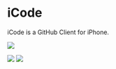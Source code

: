 iCode
=======

iCode is a GitHub Client for iPhone.

[![](http://farm4.static.flickr.com/3447/3378092101_40a62a04b2_m.jpg)](http://farm4.static.flickr.com/3447/3378092101_b064d8e339_o.jpg)

[![](https://www.dropbox.com/s/7oyqtx90349cfiz/2013-01-16%2014.45.02.png)](https://www.dropbox.com/s/7oyqtx90349cfiz/2013-01-16%2014.45.02.png)
[![](https://www.dropbox.com/s/lshjirckp8xjn8u/2013-01-16%2014.45.02.jpg)](https://www.dropbox.com/s/lshjirckp8xjn8u/2013-01-16%2014.45.02.jpg)